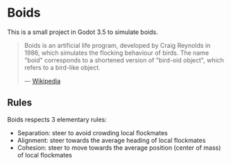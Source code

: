 # Boids
This is a small project in Godot 3.5 to simulate boids.

> Boids is an artificial life program, developed by Craig Reynolds in 1986, which simulates the flocking behaviour of birds. The name "boid" corresponds to a shortened version of "bird-oid object", which refers to a bird-like object.
>
> &mdash; [Wikipedia](https://en.wikipedia.org/wiki/Boids)

## Rules

Boids respects 3 elementary rules:
- Separation: steer to avoid crowding local flockmates
- Alignment: steer towards the average heading of local flockmates
- Cohesion: steer to move towards the average position (center of mass) of local flockmates
